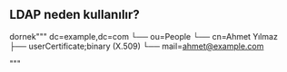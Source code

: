 ## LDAP neden kullanılır?







dornek"""
dc=example,dc=com
 └── ou=People
      └── cn=Ahmet Yılmaz
           ├── userCertificate;binary (X.509)
           └── mail=ahmet@example.com

"""
